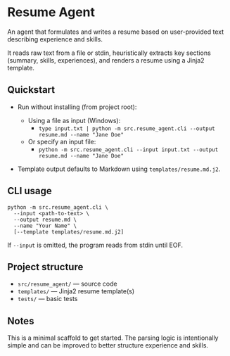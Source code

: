 # Resume Agent

An agent that formulates and writes a resume based on user-provided text describing experience and skills.

It reads raw text from a file or stdin, heuristically extracts key sections (summary, skills, experiences), and renders a resume using a Jinja2 template.

## Quickstart

- Run without installing (from project root):
  - Using a file as input (Windows):
    - `type input.txt | python -m src.resume_agent.cli --output resume.md --name "Jane Doe"`
  - Or specify an input file:
    - `python -m src.resume_agent.cli --input input.txt --output resume.md --name "Jane Doe"`

- Template output defaults to Markdown using `templates/resume.md.j2`.

## CLI usage

```
python -m src.resume_agent.cli \
  --input <path-to-text> \
  --output resume.md \
  --name "Your Name" \
  [--template templates/resume.md.j2]
```

If `--input` is omitted, the program reads from stdin until EOF.

## Project structure

- `src/resume_agent/` — source code
- `templates/` — Jinja2 resume template(s)
- `tests/` — basic tests

## Notes

This is a minimal scaffold to get started. The parsing logic is intentionally simple and can be improved to better structure experience and skills.
